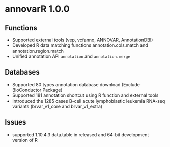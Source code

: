 # annovarR 1.0.0

## Functions

* Supported external tools (vep, vcfanno, ANNOVAR, AnnotationDBI)
* Developed R data matching functions annotation.cols.match and annotation.region.match
* Unified annotation API `annotation` and `annotation.merge`

## Databases

* Supported 80 types annotation database download (Exclude BioConductor Package)
* Supported 181 annotation shortcut using R function and external tools
* Introduced the 1285 cases B-cell acute lymphoblastic leukemia RNA-seq variants (brvar_v1_core and brvar_v1_extra)

## Issues

* supported 1.10.4.3 data.table in released and 64-bit development version of R 
